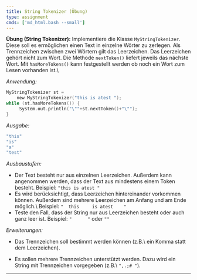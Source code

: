 ```yaml
---
title: String Tokenizer (Übung)
type: assignment
cmds: ['md_html.bash --small']
---
```




**Übung (String Tokenizer):**
Implementiere die Klasse `MyStringTokenizer`.  Diese soll es ermöglichen einen Text in einzelne Wörter zu zerlegen. Als Trennzeichen zwischen zwei Wörtern gilt das Leerzeichen. Das Leerzeichen gehört nicht zum Wort. Die Methode `nextToken()` liefert jeweils das nächste Wort. Mit `hasMoreTokens()` kann festgestellt werden ob noch ein Wort zum Lesen vorhanden ist.\

*Anwendung:*

```c
MyStringTokenizer st = 
	new MyStringTokenizer("this is atest ");
while (st.hasMoreTokens()) {
     System.out.println("\""+st.nextToken()+"\"");
}
```

*Ausgabe:*
```c
"this"
"is"
"a"
"test"
```

*Ausbaustufen:*

- Der Text besteht nur aus einzelnen Leerzeichen.
Außerdem kann angenommen werden, dass der Text aus mindestens einem Token besteht.
Beispiel: `"this is atest "`
- Es wird berücksichtigt, dass Leerzeichen hintereinander vorkommen können.
Außerdem sind mehrere Leerzeichen am Anfang und am Ende möglich.\\
Beispiel: `"  this     is atest    "`
- Teste den Fall, dass der String nur aus Leerzeichen besteht oder auch ganz leer ist.
Beispiel: `"      "` oder `""`

*Erweiterungen:*

- Das Trennzeichen soll bestimmt werden können (z.B.\ ein Komma statt dem Leerzeichen).

- Es sollen mehrere Trennzeichen unterstützt werden. Dazu wird ein String mit Trennzeichen vorgegeben (z.B.\ `",.;# "`).


---

